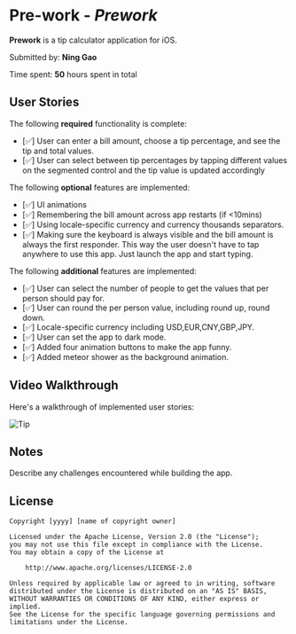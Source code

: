 # Pre-work - *Prework*

**Prework** is a tip calculator application for iOS.

Submitted by: **Ning Gao**

Time spent: **50** hours spent in total

## User Stories

The following **required** functionality is complete:

* [✅] User can enter a bill amount, choose a tip percentage, and see the tip and total values.
* [✅] User can select between tip percentages by tapping different values on the segmented control and the tip value is updated accordingly

The following **optional** features are implemented:

* [✅] UI animations
* [✅] Remembering the bill amount across app restarts (if <10mins)
* [✅] Using locale-specific currency and currency thousands separators.
* [✅] Making sure the keyboard is always visible and the bill amount is always the first responder. This way the user doesn't have to tap anywhere to use this app. Just launch the app and start typing.

The following **additional** features are implemented:

- [✅] User can select the number of people to get the values that per person should pay for.
- [✅] User can round the per person value, including round up, round down.
- [✅] Locale-specific currency including USD,EUR,CNY,GBP,JPY.
- [✅] User can set the app to dark mode.
- [✅] Added four animation buttons to make the app funny.
- [✅] Added meteor shower as the background animation.



## Video Walkthrough

Here's a walkthrough of implemented user stories:

<img src='https://imgur.com/a/7P9fly9.gif' title='Tip' width='' alt='Tip' />

## Notes

Describe any challenges encountered while building the app.

## License

    Copyright [yyyy] [name of copyright owner]

    Licensed under the Apache License, Version 2.0 (the "License");
    you may not use this file except in compliance with the License.
    You may obtain a copy of the License at

        http://www.apache.org/licenses/LICENSE-2.0

    Unless required by applicable law or agreed to in writing, software
    distributed under the License is distributed on an "AS IS" BASIS,
    WITHOUT WARRANTIES OR CONDITIONS OF ANY KIND, either express or implied.
    See the License for the specific language governing permissions and
    limitations under the License.
